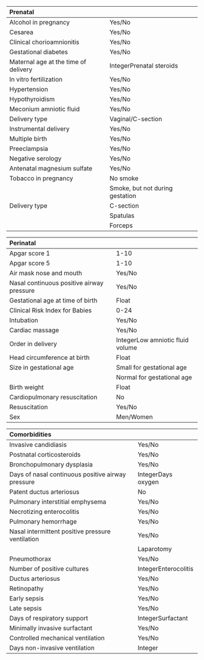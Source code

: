 |Prenatal| |
|:----|:----|
|Alcohol in pregnancy|Yes/No|
|Cesarea |Yes/No|
|Clinical chorioamnionitis|Yes/No|
|Gestational diabetes|Yes/No|
|Maternal age at the time of delivery|IntegerPrenatal steroids|Nº dosis: 1/2/3|
|In vitro fertilization |Yes/No|
|Hypertension|Yes/No|
|Hypothyroidism|Yes/No|
|Meconium amniotic fluid|Yes/No|
|Delivery type|Vaginal/C-section|
|Instrumental delivery|Yes/No|
|Multiple birth|Yes/No|
|Preeclampsia|Yes/No|
|Negative serology|Yes/No|
|Antenatal magnesium sulfate|Yes/No|
|Tobacco in pregnancy|No smoke|
| |Smoke, but not during gestation| < 20 cigarettes per day|> 20 cigarettes per day|
|Delivery type|C-section|
| |Spatulas|Euthyroid|
| |Forceps|Vakum|Not stated /Not determined|

|Perinatal | |
|:----|:----|
|Apgar score 1|1-10|
|Apgar score 5|1-10|
|Air mask nose and mouth|Yes/No|
|Nasal continuous positive airway pressure |Yes/No|
|Gestational age at time of birth|Float|
|Clinical Risk Index for Babies |0-24|
|Intubation |Yes/No|
|Cardiac massage |Yes/No|
|Order in delivery|IntegerLow amniotic fluid volume|Yes/No|
|Head circumference at birth|Float|
|Size in gestational age|Small for gestational age|
| |Normal for gestational age|
|Birth weight|Float|
|Cardiopulmonary resuscitation|No|Continuous positive airway pressure|Intermittent positive-pressure ventilation + CPAP|Intubation|Adrenaline|
|Resuscitation|Yes/No|
|Sex|Men/Women|

|Comorbidities| |
|:----|:----|
|Invasive candidiasis|Yes/No|
|Postnatal corticosteroids|Yes/No|
|Bronchopulmonary dysplasia|Yes/No|
|Days of nasal continuous positive airway pressure|IntegerDays oxygen|IntegerDays high flow oxygen therapy |IntegerDays controlled mechanical ventilation|IntegerDays intermittent positive pressure ventilation|IntegerDosis surfactant|No/1/2/More than 2|
|Patent ductus arteriosus |No|Yes, no impact|Yes, with impactHyaline membrane disease|Yes/No|
|Pulmonary interstitial emphysema |Yes/No|
|Necrotizing enterocolitis|Yes/No|
|Pulmonary hemorrhage|Yes/No|
|Nasal intermittent positive pressure ventilation|Yes/No|
| |Laparotomy|
|Pneumothorax|Yes/No|
|Number of positive cultures|IntegerEnterocolitis |Yes/No|
|Ductus arteriosus|Yes/No|
|Retinopathy|Yes/No|
|Early sepsis|Yes/No|
|Late sepsis|Yes/No|
|Days of respiratory support|IntegerSurfactant|Yes/No|
|Minimally invasive surfactant|Yes/No|
|Controlled mechanical ventilation|Yes/No|
|Days non-invasive ventilation|Integer|
